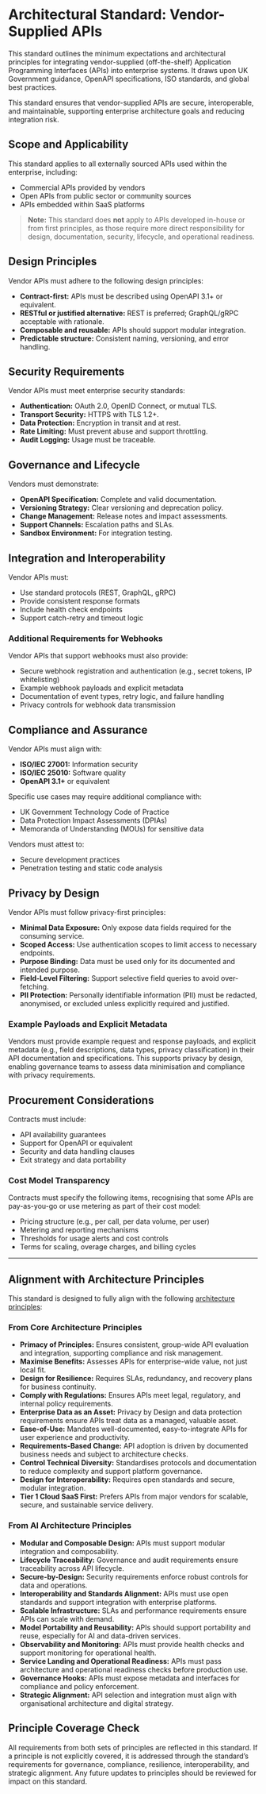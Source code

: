 # Architectural Standard: Vendor-Supplied APIs

This standard outlines the minimum expectations and architectural principles for integrating vendor-supplied (off-the-shelf) Application Programming Interfaces (APIs) into enterprise systems. It draws upon UK Government guidance, OpenAPI specifications, ISO standards, and global best practices.

This standard ensures that vendor-supplied APIs are secure, interoperable, and maintainable, supporting enterprise architecture goals and reducing integration risk.

## Scope and Applicability

This standard applies to all externally sourced APIs used within the enterprise, including:

- Commercial APIs provided by vendors
- Open APIs from public sector or community sources
- APIs embedded within SaaS platforms

> **Note:** This standard does **not** apply to APIs developed in-house or from first principles, as those require more direct responsibility for design, documentation, security, lifecycle, and operational readiness.

## Design Principles

Vendor APIs must adhere to the following design principles:

- **Contract-first:** APIs must be described using OpenAPI 3.1+ or equivalent.
- **RESTful or justified alternative:** REST is preferred; GraphQL/gRPC acceptable with rationale.
- **Composable and reusable:** APIs should support modular integration.
- **Predictable structure:** Consistent naming, versioning, and error handling.

## Security Requirements

Vendor APIs must meet enterprise security standards:

- **Authentication:** OAuth 2.0, OpenID Connect, or mutual TLS.
- **Transport Security:** HTTPS with TLS 1.2+.
- **Data Protection:** Encryption in transit and at rest.
- **Rate Limiting:** Must prevent abuse and support throttling.
- **Audit Logging:** Usage must be traceable.

## Governance and Lifecycle

Vendors must demonstrate:

- **OpenAPI Specification:** Complete and valid documentation.
- **Versioning Strategy:** Clear versioning and deprecation policy.
- **Change Management:** Release notes and impact assessments.
- **Support Channels:** Escalation paths and SLAs.
- **Sandbox Environment:** For integration testing.

## Integration and Interoperability

Vendor APIs must:

- Use standard protocols (REST, GraphQL, gRPC)
- Provide consistent response formats
- Include health check endpoints
- Support catch-retry and timeout logic

### Additional Requirements for Webhooks

Vendor APIs that support webhooks must also provide:

- Secure webhook registration and authentication (e.g., secret tokens, IP whitelisting)
- Example webhook payloads and explicit metadata
- Documentation of event types, retry logic, and failure handling
- Privacy controls for webhook data transmission

## Compliance and Assurance

Vendor APIs must align with:

- **ISO/IEC 27001:** Information security
- **ISO/IEC 25010:** Software quality
- **OpenAPI 3.1+** or equivalent

Specific use cases may require additional compliance with:

- UK Government Technology Code of Practice
- Data Protection Impact Assessments (DPIAs)
- Memoranda of Understanding (MOUs) for sensitive data

Vendors must attest to:

- Secure development practices
- Penetration testing and static code analysis

## Privacy by Design

Vendor APIs must follow privacy-first principles:

- **Minimal Data Exposure:** Only expose data fields required for the consuming service.
- **Scoped Access:** Use authentication scopes to limit access to necessary endpoints.
- **Purpose Binding:** Data must be used only for its documented and intended purpose.
- **Field-Level Filtering:** Support selective field queries to avoid over-fetching.
- **PII Protection:** Personally identifiable information (PII) must be redacted, anonymised, or excluded unless explicitly required and justified.

### Example Payloads and Explicit Metadata

Vendors must provide example request and response payloads, and explicit metadata (e.g., field descriptions, data types, privacy classification) in their API documentation and specifications. This supports privacy by design, enabling governance teams to assess data minimisation and compliance with privacy requirements.

## Procurement Considerations

Contracts must include:

- API availability guarantees
- Support for OpenAPI or equivalent
- Security and data handling clauses
- Exit strategy and data portability

### Cost Model Transparency

Contracts must specify the following items, recognising that some APIs are pay-as-you-go or use metering as part of their cost model:

- Pricing structure (e.g., per call, per data volume, per user)
- Metering and reporting mechanisms
- Thresholds for usage alerts and cost controls
- Terms for scaling, overage charges, and billing cycles

---

## Alignment with Architecture Principles

This standard is designed to fully align with the following [architecture principles](https://github.com/buildbod/Architecture/blob/main/Templates/Principles/README.md):

### From Core Architecture Principles

- **Primacy of Principles:** Ensures consistent, group-wide API evaluation and integration, supporting compliance and risk management.
- **Maximise Benefits:** Assesses APIs for enterprise-wide value, not just local fit.
- **Design for Resilience:** Requires SLAs, redundancy, and recovery plans for business continuity.
- **Comply with Regulations:** Ensures APIs meet legal, regulatory, and internal policy requirements.
- **Enterprise Data as an Asset:** Privacy by Design and data protection requirements ensure APIs treat data as a managed, valuable asset.
- **Ease-of-Use:** Mandates well-documented, easy-to-integrate APIs for user experience and productivity.
- **Requirements-Based Change:** API adoption is driven by documented business needs and subject to architecture checks.
- **Control Technical Diversity:** Standardises protocols and documentation to reduce complexity and support platform governance.
- **Design for Interoperability:** Requires open standards and secure, modular integration.
- **Tier 1 Cloud SaaS First:** Prefers APIs from major vendors for scalable, secure, and sustainable service delivery.

### From AI Architecture Principles

- **Modular and Composable Design:** APIs must support modular integration and composability.
- **Lifecycle Traceability:** Governance and audit requirements ensure traceability across API lifecycle.
- **Secure-by-Design:** Security requirements enforce robust controls for data and operations.
- **Interoperability and Standards Alignment:** APIs must use open standards and support integration with enterprise platforms.
- **Scalable Infrastructure:** SLAs and performance requirements ensure APIs can scale with demand.
- **Model Portability and Reusability:** APIs should support portability and reuse, especially for AI and data-driven services.
- **Observability and Monitoring:** APIs must provide health checks and support monitoring for operational health.
- **Service Landing and Operational Readiness:** APIs must pass architecture and operational readiness checks before production use.
- **Governance Hooks:** APIs must expose metadata and interfaces for compliance and policy enforcement.
- **Strategic Alignment:** API selection and integration must align with organisational architecture and digital strategy.

## Principle Coverage Check

All requirements from both sets of principles are reflected in this standard. If a principle is not explicitly covered, it is addressed through the standard’s requirements for governance, compliance, resilience, interoperability, and strategic alignment. Any future updates to principles should be reviewed for impact on this standard.

